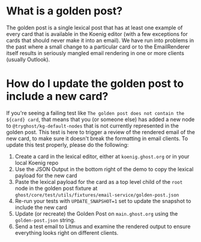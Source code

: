 # What is a golden post?
The golden post is a single lexical post that has at least one example of every card that is available in the Koenig editor (with a few exceptions for cards that should never make it into an email). We have run into problems in the past where a small change to a particular card or to the EmailRenderer itself results in seriously mangled email rendering in one or more clients (usually Outlook).

# How do I update the golden post to include a new card?
If you're seeing a failing test like `The golden post does not contain the ${card} card`, that means that you (or someone else) has added a new node to `@tryghost/kg-default-nodes` that is not currently represented in the golden post. This test is here to trigger a review of the rendered email of the new card, to make sure it doesn't break the formatting in email clients. To update this test properly, please do the following:

1. Create a card in the lexical editor, either at `koenig.ghost.org` or in your local Koenig repo
2. Use the JSON Output in the bottom right of the demo to copy the lexical payload for the new card
3. Paste the lexical payload for the card as a top level child of the `root` node in the golden post fixture at `ghost/core/test/utils/fixtures/email-service/golden-post.json`
4. Re-run your tests with `UPDATE_SNAPSHOT=1` set to update the snapshot to include the new card
5. Update (or recreate) the Golden Post on `main.ghost.org` using the `golden-post.json` string.
6. Send a test email to Litmus and examine the rendered output to ensure everything looks right on different clients.
